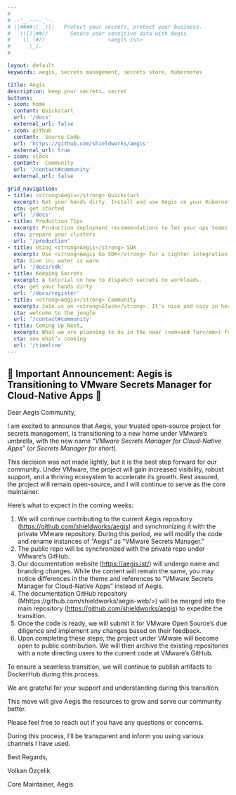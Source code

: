 ```yaml
---
#
# .-'_.---._'-.
# ||####|(__)||   Protect your secrets, protect your business.
#   \\()|##//       Secure your sensitive data with Aegis.
#    \\ |#//                    <aegis.ist>
#     .\_/.
#

layout: default
keywords: aegis, secrets management, secrets store, Kubernetes

title: Aegis
description: keep your secrets… secret
buttons:
- icon: home
  content: Quickstart
  url: '/docs'
  external_url: false
- icon: github
  content:  Source Code
  url: 'https://github.com/shieldworks/aegis'
  external_url: true
- icon: slack
  content:  Community
  url: '/contact#community'
  external_url: false

grid_navigation:
- title: <strong>Aegis</strong> Quickstart
  excerpt: Get your hands dirty. Install and use Aegis on your Kubernetes cluster.
  cta: get started
  url: '/docs'
- title: Production Tips
  excerpt: Production deployment recommendations to let your ops teams <code>#sleepmore</code>.
  cta: prepare your clusters
  url: '/production'
- title: Using <strong>Aegis</strong> SDK
  excerpt: Use <strong>Aegis Go SDK</strong> for a tighter integration with <strong>Aegis</strong> components.
  cta: dive in; water is warm
  url: '/docs/sdk'
- title: Keeping Secrets
  excerpt: A tutorial on how to dispatch secrets to workloads.
  cta: get your hands dirty
  url: '/docs/register'
- title: <strong>Aegis</strong> Community
  excerpt: Join us on <strong>Slack</strong>. It’s nice and cozy in here.
  cta: welcome to the jungle
  url: '/contact#community'
- title: Coming Up Next…
  excerpt: What we are planning to do in the near (<em>and far</em>) future.
  cta: see what’s cooking
  url: '/timeline'
---
```


## 🎉 Important Announcement: Aegis is Transitioning to VMware Secrets Manager for Cloud-Native Apps 🎉

Dear Aegis Community,

I am excited to announce that Aegis, your trusted open-source project for secrets 
management, is transitioning to a new home under VMware’s umbrella, with the new 
name “*VMware Secrets Manager for Cloud-Native Apps*” 
(*or Secrets Manager for short*).

This decision was not made lightly, but it is the best step forward for our 
community. Under VMware, the project will gain increased visibility, robust 
support, and a thriving ecosystem to accelerate its growth. Rest assured, the 
project will remain open-source, and I will continue to serve as the 
core maintainer.

Here’s what to expect in the coming weeks:

1. We will continue contributing to the current Aegis repository
   (<https://github.com/shieldworks/aegis>) and synchronizing it with the 
   private VMware repository. During this period, we will modify the code and rename 
   instances of “Aegis” as “VMware Secrets Manager.”
2. The public repo will be synchronized with the private repo under VMware’s GitHub.
3. Our documentation website (<https://aegis.ist/>) will undergo name and branding 
   changes. While the content will remain the same, you may notice differences in 
   the theme and references to “VMware Secrets Manager for Cloud-Native Apps” 
   instead of Aegis.
4. The documentation GitHub repository (Mhttps://github.com/shieldworks/aegis-web/>) 
   will be merged into the main repository (<https://github.com/shieldworks/aegis>) 
   to expedite the transition.
5. Once the code is ready, we will submit it for VMware Open Source’s due 
   diligence and implement any changes based on their feedback.
6. Upon completing these steps, the project under VMware will become open to 
   public contribution. We will then archive the existing repositories with a 
   note directing users to the current code at VMware’s GitHub.

To ensure a seamless transition, we will continue to publish artifacts to 
DockerHub during this process.

We are grateful for your support and understanding during this transition. 

This move will give Aegis the resources to grow and serve our community better. 

Please feel free to reach out if you have any questions or concerns.

During this process, I’ll be transparent and inform you using various channels 
I have used.

Best Regards,

Volkan Özçelik

Core Maintainer, Aegis


<!--div style='padding:56.25% 0 0 0;position:relative;'>
  <iframe src='https://vimeo.com/showcase/10074951/embed' 
    allowfullscreen frameborder='0' 
    style='position:absolute;top:0;left:0;width:100%;height:100%;'></iframe>
</div-->

[spiffe]: https://spiffe.io/
[age]: https://age-encryption.org/

[contact]: /contact
[contribute]: /contributing
[coffee]: /coffee
[slack-invite]: https://join.slack.com/t/aegis-6n41813/shared_invite/zt-1myzqdi6t-jTvuRd1zDLbHX0gN8VkCqg "Join aegis.slack.com"

